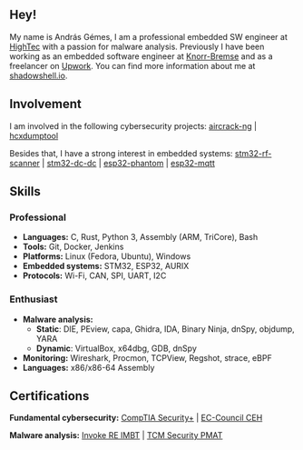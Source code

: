 ## Hey!

My name is András Gémes, I am a professional embedded SW engineer at [HighTec](https://hightec-rt.com/en/) with a passion for malware analysis. Previously I have been working as an embedded software engineer at [Knorr-Bremse](https://www.knorr-bremse.com/en/) and as a freelancer on [Upwork](https://www.upwork.com/). You can find more information about me at [shadowshell.io](https://shadowshell.io).

## Involvement

I am involved in the following cybersecurity projects: [aircrack-ng](https://github.com/aircrack-ng/aircrack-ng) | [hcxdumptool](https://github.com/ZerBea/hcxdumptool)

Besides that, I have a strong interest in embedded systems: [stm32-rf-scanner](https://github.com/gemesa/stm32-rf-scanner) | [stm32-dc-dc](https://github.com/gemesa/stm32-dc-dc) | [esp32-phantom](https://github.com/gemesa/esp32-phantom) | [esp32-mqtt](https://github.com/gemesa/esp32-mqtt)

## Skills

### Professional

- **Languages:** C, Rust, Python 3, Assembly (ARM, TriCore), Bash
- **Tools:** Git, Docker, Jenkins
- **Platforms:** Linux (Fedora, Ubuntu), Windows
- **Embedded systems:** STM32, ESP32, AURIX
- **Protocols:** Wi-Fi, CAN, SPI, UART, I2C

### Enthusiast

- **Malware analysis:**
  - **Static**: DIE, PEview, capa, Ghidra, IDA, Binary Ninja, dnSpy, objdump, YARA
  - **Dynamic**: VirtualBox, x64dbg, GDB, dnSpy
- **Monitoring:** Wireshark, Procmon, TCPView, Regshot, strace, eBPF
- **Languages:** x86/x86-64 Assembly

## Certifications

**Fundamental cybersecurity:** [CompTIA Security+](./rsc/CompTIA%20Security+%20ce%20certificate.pdf) | [EC-Council CEH](./rsc/ECC-CEH-Certificate.pdf)

**Malware analysis:** [Invoke RE IMBT](./rsc/certificate-introduction-to-malware-binary-triage-659810f22df9c925d6089fcb.pdf) | [TCM Security PMAT](./rsc/certificate-of-completion-for-practical-malware-analysis-triage.pdf)
